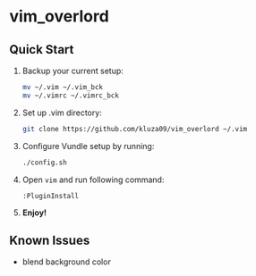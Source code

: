 # vim_overlord

## Quick Start
1. Backup your current setup:

   ```bash
   mv ~/.vim ~/.vim_bck
   mv ~/.vimrc ~/.vimrc_bck
   ```

2. Set up .vim directory:

   ```bash
   git clone https://github.com/kluza09/vim_overlord ~/.vim
   ```

3. Configure Vundle setup by running:

   ```bash
   ./config.sh
   ```

4. Open `vim` and run following command:
   ```vim
   :PluginInstall
   ```

5. **Enjoy!**
 
 
## Known Issues

* blend background color
